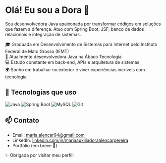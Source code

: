 # Olá! Eu sou a Dora 💛

Sou desenvolvedora Java apaixonada por transformar códigos em soluções que fazem a diferença. Atuo com Spring Boot, JSF, banco de dados relacionais e integração de sistemas.

🎓 Graduada em Desenvolvimento de Sistemas para Internet pelo Instituto Federal de Mato Grosso (IFMT)  
💼 Atualmente desenvolvedora Java na Ábaco Tecnologia  
💻 Estudo constante em back-end, APIs e arquitetura de sistemas  
🌍 Sonho em trabalhar no exterior e viver experiências incríveis com tecnologia

## 🚀 Tecnologias que uso
![Java](https://img.shields.io/badge/Java-ED8B00?style=for-the-badge&logo=java&logoColor=white)
![Spring Boot](https://img.shields.io/badge/Spring_Boot-6DB33F?style=for-the-badge&logo=spring-boot&logoColor=white)
![MySQL](https://img.shields.io/badge/MySQL-005C84?style=for-the-badge&logo=mysql&logoColor=white)
![Git](https://img.shields.io/badge/Git-F05032?style=for-the-badge&logo=git&logoColor=white)

## 📫 Contato
- Email: maria.alencar94@gmail.com  
- LinkedIn: [linkedin.com/in/mariaauxiliadoraalencarpereira](https://www.linkedin.com/in/mariaauxiliadoraalencarpereira)  
- Portfólio (em breve 👀)

✨ Obrigada por visitar meu perfil!

